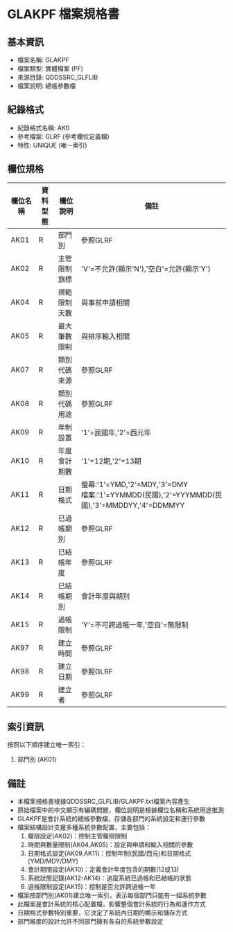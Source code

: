 # GLAKPF 檔案規格書

## 基本資訊
- 檔案名稱: GLAKPF
- 檔案類型: 實體檔案 (PF)
- 來源目錄: QDDSSRC_GLFLIB
- 檔案說明: 總帳參數檔

## 紀錄格式
- 紀錄格式名稱: AK0
- 參考檔案: GLRF (參考欄位定義檔)
- 特性: UNIQUE (唯一索引)

## 欄位規格
| 欄位名稱 | 資料型態 | 欄位說明 | 備註 |
|---------|---------|---------|------|
| AK01 | R | 部門別 | 參照GLRF |
| AK02 | R | 主管限制旗標 | 'V'=不允許(顯示'N'),'空白'=允許(顯示'Y') |
| AK04 | R | 規範限制天數 | 與事前申請相關 |
| AK05 | R | 最大筆數限制 | 與排序輸入相關 |
| AK07 | R | 類別代碼來源 | 參照GLRF |
| AK08 | R | 類別代碼用途 | 參照GLRF |
| AK09 | R | 年制設置 | '1'=民國年,'2'=西元年 |
| AK10 | R | 年度會計期數 | '1'=12期,'2'=13期 |
| AK11 | R | 日期格式 | 螢幕:'1'=YMD,'2'=MDY,'3'=DMY<br>檔案:'1'=YYMMDD(民國),'2'=YYYMMDD(民國),'3'=MMDDYY,'4'=DDMMYY |
| AK12 | R | 已過帳期別 | 參照GLRF |
| AK13 | R | 已結帳年度 | 參照GLRF |
| AK14 | R | 已結帳期別 | 會計年度與期別 |
| AK15 | R | 過帳限制 | 'Y'=不可跨過帳一年,'空白'=無限制 |
| AK97 | R | 建立時間 | 參照GLRF |
| AK98 | R | 建立日期 | 參照GLRF |
| AK99 | R | 建立者 | 參照GLRF |

## 索引資訊
按照以下順序建立唯一索引：
1. 部門別 (AK01)

## 備註
- 本檔案規格書根據QDDSSRC_GLFLIB/GLAKPF.txt檔案內容產生
- 原始檔案中的中文顯示有編碼問題，欄位說明是根據欄位名稱和系統用途推測
- GLAKPF是會計系統的總帳參數檔，存儲各部門的系統設定和運行參數
- 檔案結構設計支援多種系統參數配置，主要包括：
  1. 權限設定(AK02)：控制主管權限限制
  2. 時間與數量限制(AK04,AK05)：設定與申請和輸入相關的參數
  3. 日期格式設定(AK09,AK11)：控制年制(民國/西元)和日期格式(YMD/MDY/DMY)
  4. 會計期間設定(AK10)：定義會計年度包含的期數(12或13)
  5. 系統狀態記錄(AK12-AK14)：追蹤系統已過帳和已結帳的狀態
  6. 過帳限制設定(AK15)：控制是否允許跨過帳一年
- 檔案按部門別(AK01)建立唯一索引，表示每個部門只能有一組系統參數
- 此檔案是會計系統的核心配置檔，影響整個會計系統的行為和運作方式
- 日期格式參數特別重要，它決定了系統內日期的顯示和儲存方式
- 部門維度的設計允許不同部門擁有各自的系統參數設定 